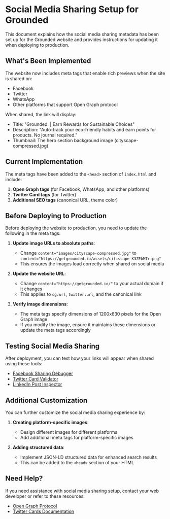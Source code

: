 # Social Media Sharing Setup for Grounded

This document explains how the social media sharing metadata has been set up for the Grounded website and provides instructions for updating it when deploying to production.

## What's Been Implemented

The website now includes meta tags that enable rich previews when the site is shared on:

- Facebook
- Twitter
- WhatsApp
- Other platforms that support Open Graph protocol

When shared, the link will display:

- Title: "Grounded. | Earn Rewards for Sustainable Choices"
- Description: "Auto-track your eco-friendly habits and earn points for products. No journal required."
- Thumbnail: The hero section background image (cityscape-compressed.jpg)

## Current Implementation

The meta tags have been added to the `<head>` section of `index.html` and include:

1. **Open Graph tags** (for Facebook, WhatsApp, and other platforms)
2. **Twitter Card tags** (for Twitter)
3. **Additional SEO tags** (canonical URL, theme color)

## Before Deploying to Production

Before deploying the website to production, you need to update the following in the meta tags:

1. **Update image URLs to absolute paths**:

   - Change `content="images/cityscape-compressed.jpg"` to `content="https://getgrounded.io/assets/citiscape-K3ZEbMTr.png"`
   - This ensures the images load correctly when shared on social media

2. **Update the website URL**:

   - Change `content="https://getgrounded.io/"` to your actual domain if it changes
   - This applies to `og:url`, `twitter:url`, and the canonical link

3. **Verify image dimensions**:
   - The meta tags specify dimensions of 1200x630 pixels for the Open Graph image
   - If you modify the image, ensure it maintains these dimensions or update the meta tags accordingly

## Testing Social Media Sharing

After deployment, you can test how your links will appear when shared using these tools:

- [Facebook Sharing Debugger](https://developers.facebook.com/tools/debug/)
- [Twitter Card Validator](https://cards-dev.twitter.com/validator)
- [LinkedIn Post Inspector](https://www.linkedin.com/post-inspector/)

## Additional Customization

You can further customize the social media sharing experience by:

1. **Creating platform-specific images**:

   - Design different images for different platforms
   - Add additional meta tags for platform-specific images

2. **Adding structured data**:
   - Implement JSON-LD structured data for enhanced search results
   - This can be added to the `<head>` section of your HTML

## Need Help?

If you need assistance with social media sharing setup, contact your web developer or refer to these resources:

- [Open Graph Protocol](https://ogp.me/)
- [Twitter Cards Documentation](https://developer.twitter.com/en/docs/twitter-for-websites/cards/overview/abouts-cards)
